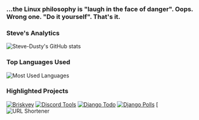### …the Linux philosophy is "laugh in the face of danger". Oops. Wrong one. "Do it yourself". That's it.

### Steve's Analytics
![Steve-Dusty's GitHub stats](https://github-readme-stats.vercel.app/api?username=Steve-Dusty&theme=merko)


### Top Languages Used
![Most Used Languages](https://github-readme-stats.vercel.app/api/top-langs/?username=Steve-Dusty)

### Highlighted Projects
[![Briskvey](https://github-readme-stats.vercel.app/api/pin/?username=Steve-Dusty&repo=briskvey)](https://github.com/Steve-Dusty/briskvey)
[![Discord Tools](https://github-readme-stats.vercel.app/api/pin/?username=Steve-Dusty&repo=Discord-Tools)](https://github.com/Steve-Dusty/Discord-Tools)
[![Django Todo](https://github-readme-stats.vercel.app/api/pin/?username=Steve-Dusty&repo=django-todo)](https://github.com/Steve-Dusty/django-todo)
[![Django Polls](https://github-readme-stats.vercel.app/api/pin/?username=Steve-Dusty&repo=django-polls)](https://github.com/Steve-Dusty/django-polls)
[![URL Shortener](https://github.com/Steve-Dusty/url-shortener)

